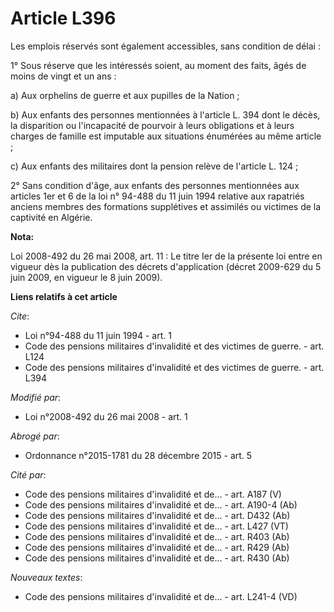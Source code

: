 # Article L396

Les emplois réservés sont également accessibles, sans condition de délai : 

1° Sous réserve que les intéressés soient, au moment des faits, âgés de moins de vingt et un ans : 

a) Aux orphelins de guerre et aux pupilles de la Nation ; 

b) Aux enfants des personnes mentionnées à l'article L. 394 dont le décès, la disparition ou l'incapacité de pourvoir à leurs
obligations et à leurs charges de famille est imputable aux situations énumérées au même article ; 

c) Aux enfants des militaires dont la pension relève de l'article L. 124 ; 

2° Sans condition d'âge, aux enfants des personnes mentionnées aux articles 1er et 6 de la loi n° 94-488 du 11 juin 1994
relative aux rapatriés anciens membres des formations supplétives et assimilés ou victimes de la captivité en Algérie.

**Nota:**

Loi 2008-492 du 26 mai 2008, art. 11 : Le titre Ier de la présente loi entre en vigueur dès la publication des décrets
d'application (décret 2009-629 du 5 juin 2009, en vigueur le 8 juin 2009).

**Liens relatifs à cet article**

_Cite_:

  - Loi n°94-488 du 11 juin 1994 - art. 1
  - Code des pensions militaires d'invalidité et des victimes de guerre. - art. L124
  - Code des pensions militaires d'invalidité et des victimes de guerre. - art. L394

_Modifié par_:

  - Loi n°2008-492 du 26 mai 2008 - art. 1

_Abrogé par_:

  - Ordonnance n°2015-1781 du 28 décembre 2015 - art. 5

_Cité par_:

  - Code des pensions militaires d'invalidité et de... - art. A187 (V)
  - Code des pensions militaires d'invalidité et de... - art. A190-4 (Ab)
  - Code des pensions militaires d'invalidité et de... - art. D432 (Ab)
  - Code des pensions militaires d'invalidité et de... - art. L427 (VT)
  - Code des pensions militaires d'invalidité et de... - art. R403 (Ab)
  - Code des pensions militaires d'invalidité et de... - art. R429 (Ab)
  - Code des pensions militaires d'invalidité et de... - art. R430 (Ab)

_Nouveaux textes_:

  - Code des pensions militaires d'invalidité et de... - art. L241-4 (VD)
